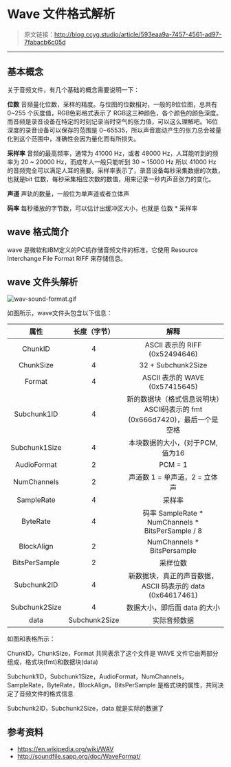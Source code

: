# Wave 文件格式解析

[annotation]: <id> (593eaa9a-7457-4561-ad97-7fabacb6c05d)
[annotation]: <status> (public)
[annotation]: <create_time> (2019-05-04 00:26:39)
[annotation]: <category> (计算机技术)
[annotation]: <tags> (音频处理)
[annotation]: <comments> (false)

> 原文链接：<http://blog.ccyg.studio/article/593eaa9a-7457-4561-ad97-7fabacb6c05d>

---

## 基本概念

关于音频文件，有几个基础的概念需要说明一下：

**位数** 音频量化位数，采样的精度。与位图的位数相对，一般的8位位图，总共有 0~255 个灰度值，RGB色彩格式表示了 RGB这三种颜色，各个颜色的颜色深度。而音频是录音设备在特定的时刻记录当时空气的张力值，可以这么理解吧。16位深度的录音设备可以保存的范围是 0~65535，所以声音震动产生的张力总会被量化到这个范围中，准确性会因为量化而有所损失。

**采样率** 音频的最高频率，通常为 41000 Hz，或者 48000 Hz，人耳能听到的频率为 20 ~ 20000 Hz，而成年人一般只能听到 30 ~ 15000 Hz 所以 41000 Hz 的音频完全可以满足人耳的需要。采样率表示了，录音设备每秒采集数据的次数，也就是bit 位数，每秒采集相应次数的数值，用来记录一秒内声音张力的变化。

**声道** 声轨的数量，一般位为单声道或者立体声

**码率** 每秒播放的字节数，可以估计出缓冲区大小，也就是 位数 * 采样率

## wave 格式简介

wave 是微软和IBM定义的PC机存储音频文件的标准，它使用 Resource Interchange File Format RIFF 来存储信息。

## wave 文件头解析

![wav-sound-format.gif](http://pqs8hg59d.bkt.clouddn.com/wav-sound-format.gif)

如图所示，wave文件头包含以下信息：

| 属性 | 长度（字节） | 解释 |
|:-:|:-:|:-:|
| ChunkID | 4 | ASCII 表示的 RIFF (0x52494646) |
| ChunkSize | 4 | 32 + Subchunk2Size  |
| Format | 4 | ASCII 表示的 WAVE (0x57415645) |
| Subchunk1ID | 4 | 新的数据块（格式信息说明块）ASCII码表示的 fmt (0x666d7420)，最后一个是空格 |
| Subchunk1Size | 4 | 本块数据的大小，(对于PCM, 值为16 |
| AudioFormat | 2 | PCM = 1 |
| NumChannels | 2 | 声道数 1 = 单声道，2 = 立体声 |
| SampleRate | 4 | 采样率 |
| ByteRate | 4 | 码率 SampleRate * NumChannels * BitsPerSample / 8 |
| BlockAlign | 2 | NumChannels * BitsPersample |
| BitsPerSample | 2 | 采样位数 |
| Subchunk2ID | 4 | 新数据块，真正的声音数据，ASCII 码表示的 data (0x64617461) |
| Subchunk2Size | 4 | 数据大小，即后面 data 的大小 |
| data | Subchunk2Size | 实际音频数据 |

如图和表格所示：

ChunkID，ChunkSize，Format 共同表示了这个文件是 WAVE 文件它由两部分组成，格式块(fmt)和数据块(data)

Subchunk1ID，Subchunk1Size，AudioFormat，NumChannels，SampleRate，ByteRate，BlockAlign，BitsPerSample 是格式块的属性，共同决定了音频文件的格式信息

Subchunk2ID，Subchunk2Size，data 就是实际的数据了



## 参考资料

- <https://en.wikipedia.org/wiki/WAV>
- <http://soundfile.sapp.org/doc/WaveFormat/>

